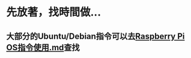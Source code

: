 # 先放著，找時間做...
## 大部分的Ubuntu/Debian指令可以去[Raspberry Pi OS指令使用.md](https://github.com/HYDeReUb/Rasp-Pi_shared/blob/master/Raspberry%20Pi%20OS%E6%8C%87%E4%BB%A4%E4%BD%BF%E7%94%A8.md)查找
